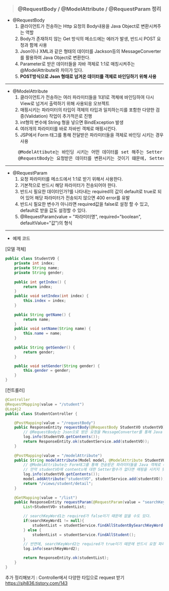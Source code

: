 ><h3>@RequestBody / @ModelAttribute / @RequestParam 정리</h3>
>
- @RequestBody
    1. 클라이언트가 전송하는 Http 요청의 Body내용을 Java Object로 변환시켜주는 역할
    2. Body가 존재하지 않는 Get 방식의 메소드에는 에러가 발생, 반드시 POST 요청과 함께 사용
    3. Json이나 XML과 같은 형태의 데이터를 Jackson등의 MessageConverter를 활용하여 Java Object로 변환한다.
    4. Parameter로 받은 데이터들을 자바 객체로 1:1로 매칭시켜주는 @ModelAttribute와 차이가 있다.
    5. **POST방식으로 Json 형태로 넘겨온 데이터를 객체로 바인딩하기 위해 사용**
***
- @ModelAttribute
    1. 클라이언트가 전송하는 여러 파라미터들을 1대1로 객체에 바인딩하여 다시 View로 넘겨서 출력하기 위해 사용되응 오브젝트
    2. 매핑시키는 파라미터의 타입이 객체의 타입과 일치하는지를 포함한 다양한 검증(Validation) 작업이 추가적은로 진행
    3. int형의 변수에 String 형을 넣으면 BindException 발생
    4. 여러개의 파라미터를 바로 자바빈 객체로 매핑시킨다.
    5. JSP에서 Form 태그를 통해 전달받은 파라미터들을 객체로 바인딩 시키는 경우 사용<br>
    <pre>
    @ModelAttibute는 바인딩 시키는 어떤 데이터를 set 해주는 Setter 함수가 없다면 매핑 되지 않는다.
    @RequestBody는 요청받은 데이터를 변환시키는 것이기 떄문에, Setter 함수가 없어도 매핑이 된다.</pre>
***
- @RequestParam
    1. 요청 파라미터를 메소드에서 1:1로 받기 위해서 사용한다.
    2. 기본적으로 반드시 해당 파라미터가 전송되어야 한다.
    3. 반드시 필요한 데이터인가?를 나타내는 required의 값이 default로 true로 되어 있어 해당 파라미터가 전송되지 않으면 400 error를 유발
    4. 반드시 필요한 변수가 아니라면 required값을 false로 설정 할 수 있고, default로 받을 값도 설정할 수 있다.
    5. @RequestParam(value = "파라미터명", required="boolean", defaultValue="값")의 형식
***
-  예제 코드<br>

[모델 객체]
```java
public class StudentVO {
    private int index;
    private String name;
    private String gender;
    
    public int getIndex() {
        return index;
    }
    public void setIndex(int index) {
        this.index = index;
    }
    
    public String getName() {
        return name;
    }
    public void setName(String name) {
        this.name = name;
    }
    
    public String getGender() {
        return gender;
    }

    public void setGender(String gender) {
        this.gender = gender;
    }
}
```
[컨트롤러]
```java
@Controller
@RequestMapping(value = "/student")
@Log4j2
public class StudentController {

    @PostMapping(value = "/requestBody")
    public ResponseEntity requestBody(@RequestBody StudentVO studentVO){
        // @RequestBody는 Json으로 받은 요청을 MessageConverter를 통해 Java 객체로 변환시킨다.
        log.info(StudentVO.getContents());
        return ResponseEntity.ok(studentService.add(studentVO));
    }
    
    @PostMapping(value = "/modelAttribute")
    public String modelAttribute(Model model, @ModelAttribute StudentVO studentVO){
        // @ModelAttribute는 Form태그를 통해 전송받은 파라미터들을 Java 객체로 매핑시킨다.
        // 만약 studentVO에 contents에 대한 Setter함수가 없다면 매핑을 시키지 못하고, 항상 null을 갖게 된다.
        log.info(studentVO.getContents());
        model.addAttribute("studentVO", studentService.add(studentVO));
        return "/views/student/detail";
    }
    
    @GetMapping(value = "/list")
    public ResponseEntity requestParam(@RequestParam(value = "searchKeyWord1", required = false) String searchKeyWord1, @RequestParam(value = "writer", defaultValue = "gildong") String searchKeyWord2){
        List<StudentVO> studentList;

        // searchKeyWord1는 required가 false이기 때문에 없을 수도 있다.
        if(searchKeyWord1 != null){
            studentList = studentService.findAllStudentBySearchKeyWord(searchKeyWord1);
        } else {
            studentList = studentService.findAllStudent();
        }
        // 반면에, searchKeyWord2는 required가 true이기 때문에 반드시 요청 파라미터로 존재해야 한다.
        log.info(searchKeyWord2);

        return ResponseEntity.ok(studentList);
    }
}
```

추가 정리해보기 : Controller에서 다양한 타입으로 request 받기
https://sjh836.tistory.com/143